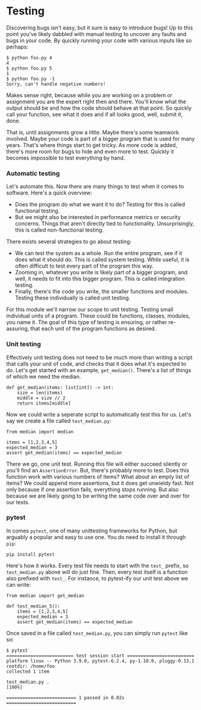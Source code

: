 # Testing

Discovering bugs isn't easy, but it sure is easy to introduce bugs! Up to this point you've likely dabbled with manual testing to uncover any faults and bugs in your code. By quickly running your code with various inputs like so perhaps:

    $ python foo.py 4
    4
    $ python foo.py 5
    1
    $ python foo.py -1
    Sorry, can't handle negative numbers!

Makes sense right, because while you are working on a problem or assignment you are the expert right then and there. You'll know what the output should be and how the code should behave at that point. So quickly call your function, see what it does and if all looks good, well, submit it, done.

That is, until assignments grow a little. Maybe there's some teamwork involved. Maybe your code is part of a bigger program that is used for many years. That's where things start to get tricky. As more code is added, there's more room for bugs to hide and even more to test. Quickly it becomes impossible to test everything by hand.


### Automatic testing

Let's automate this. Now there are many things to test when it comes to software. Here's a quick overview:

* Does the program do what we want it to do? Testing for this is called functional testing.
* But we might also be interested in performance metrics or security concerns. Things that aren't directly tied to functionality. Unsurprisingly, this is called non-functional testing.

There exists several strategies to go about testing:

* We can test the system as a whole. Run the entire program, see if it does what it should do. This is called system testing. While useful, it is often difficult to test every part of the program this way.
* Zooming in, whatever you write is likely part of a bigger program, and well, it needs to fit into this bigger program. This is called integration testing.
* Finally, there's the code you write, the smaller functions and modules. Testing these individually is called unit testing.

For this module we'll narrow our scope to unit testing. Testing small individual units of a program. These could be functions, classes, modules, you name it. The goal of this type of testing is ensuring, or rather re-assuring, that each unit of the program functions as desired.


### Unit testing

Effectively unit testing does not need to be much more than writing a script that calls your unit of code, and checks that it does what it's expected to do. Let's get started with an example, `get_median()`. There's a list of things of which we need the median.


    def get_median(items: list[int]) -> int:
        size = len(items)
        middle = size // 2
        return items[middle]
    

Now we could write a seperate script to automatically test this for us. Let's say we create a file called `test_median.py`:

    from median import median
    
    items = [1,2,3,4,5]
    expected_median = 3
    assert get_median(items) == expected_median

There we go, one unit test. Running this file will either succeed silently or you'll find an `AssertionError`. But, there's probably more to test. Does this function work with various numbers of items? What about an empty list of items? We could append more assertions, but it does get unwieldy fast. Not only because if one assertion fails, everything stops running. But also because we are likely going to be writing the same code over and over for our tests.


### pytest

In comes `pytest`, one of many unittesting frameworks for Python, but arguably a popular and easy to use one. You do need to install it through `pip`:

    pip install pytest

Here's how it works. Every test file needs to start with the `test_` prefix, so `test_median.py` above will do just fine. Then, every test itself is a function also prefixed with `test_`. For instance, to pytest-ify our unit test above we can write:

    from median import get_median

    def test_median_5():
        items = [1,2,3,4,5]
        expected_median = 3
        assert get_median(items) == expected_median

Once saved in a file called `test_median.py`, you can simply run `pytest` like so:

    $ pytest
    ========================= test session start =========================
    platform linux -- Python 3.9.0, pytest-6.2.4, py-1.10.0, pluggy-0.13.1
    rootdir: /home/foo
    collected 1 item

    test_median.py .                                                 [100%]

    ========================== 1 passed in 0.02s ==========================

